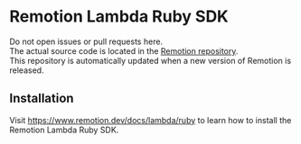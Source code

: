 # Remotion Lambda Ruby SDK
Do not open issues or pull requests here.  
The actual source code is located in the [Remotion repository](https://remotion.dev/github).  
This repository is automatically updated when a new version of Remotion is released.

## Installation
Visit https://www.remotion.dev/docs/lambda/ruby to learn how to install the Remotion Lambda Ruby SDK.